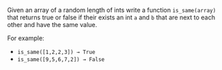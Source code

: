Given an array of a random length of ints write a function `is_same(array)` that returns true or false if their exists an int `a` and `b` that are next to each other and have the same value.

For example: 
- `is_same([1,2,2,3]) → True`
- `is_same([9,5,6,7,2]) → False`
